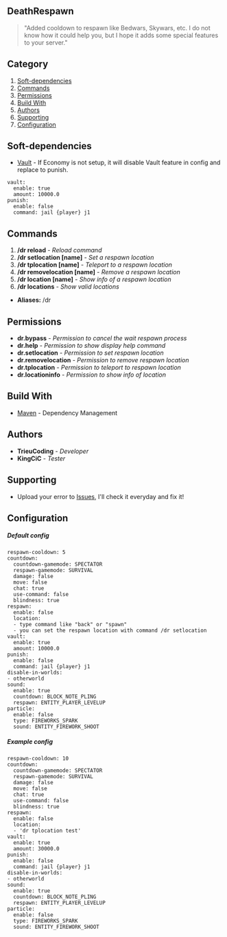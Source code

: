 ## DeathRespawn
> "Added cooldown to respawn like Bedwars, Skywars, etc.
I do not know how it could help you, but I hope it adds some special features to your server."
## Category
1. [Soft-dependencies](https://github.com/TrieuCoding/DeathRespawn/blob/master/README.md#soft-dependencies)
2. [Commands](https://github.com/TrieuCoding/DeathRespawn/blob/master/README.md#commands)
3. [Permissions](https://github.com/TrieuCoding/DeathRespawn/blob/master/README.md#permissions)
4. [Build With](https://github.com/TrieuCoding/DeathRespawn/blob/master/README.md#build-with)
5. [Authors](https://github.com/TrieuCoding/DeathRespawn/blob/master/README.md#authors)
6. [Supporting](https://github.com/TrieuCoding/DeathRespawn/blob/master/README.md#supporting)
7. [Configuration](https://github.com/TrieuCoding/DeathRespawn/blob/master/README.md#configuration)
## Soft-dependencies
- [Vault](https://dev.bukkit.org/projects/vault) - If Economy is not setup, it will disable Vault feature in config and replace to punish.
```
vault:
  enable: true
  amount: 10000.0
punish:
  enable: false
  command: jail {player} j1
```
## Commands
1. **/dr reload** - *Reload command*
2. **/dr setlocation [name]** - *Set a respawn location*
3. **/dr tplocation [name]** - *Teleport to a respawn location*
4. **/dr removelocation [name]** - *Remove a respawn location*
5. **/dr location [name]** - *Show info of a respawn location*
6. **/dr locations** - *Show valid locations*
- **Aliases:** /dr
## Permissions
- **dr.bypass** - *Permission to cancel the wait respawn process*
- **dr.help** - *Permission to show display help command*
- **dr.setlocation** - *Permission to set respawn location*
- **dr.removelocation** - *Permission to remove respawn location*
- **dr.tplocation** - *Permission to teleport to respawn location*
- **dr.locationinfo** - *Permission to show info of location*
## Build With
- [Maven](https://maven.apache.org/) - Dependency Management
## Authors
- **TrieuCoding** - *Developer*
- **KingCiC** - *Tester*
## Supporting
- Upload your error to [Issues](https://github.com/TrieuCoding/DeathRespawn/issues), I'll check it everyday and fix it!
## Configuration
##### Default config
```
respawn-cooldown: 5
countdown:
  countdown-gamemode: SPECTATOR
  respawn-gamemode: SURVIVAL
  damage: false
  move: false
  chat: true
  use-command: false
  blindness: true
respawn:
  enable: false
  location:
  - type command like "back" or "spawn"
  - you can set the respawn location with command /dr setlocation
vault:
  enable: true
  amount: 10000.0
punish:
  enable: false
  command: jail {player} j1
disable-in-worlds:
- otherworld
sound:
  enable: true
  countdown: BLOCK_NOTE_PLING
  respawn: ENTITY_PLAYER_LEVELUP
particle:
  enable: false
  type: FIREWORKS_SPARK
  sound: ENTITY_FIREWORK_SHOOT
```
##### Example config
```
respawn-cooldown: 10
countdown:
  countdown-gamemode: SPECTATOR
  respawn-gamemode: SURVIVAL
  damage: false
  move: false
  chat: true
  use-command: false
  blindness: true
respawn:
  enable: false
  location:
  - 'dr tplocation test'
vault:
  enable: true
  amount: 30000.0
punish:
  enable: false
  command: jail {player} j1
disable-in-worlds:
- otherworld
sound:
  enable: true
  countdown: BLOCK_NOTE_PLING
  respawn: ENTITY_PLAYER_LEVELUP
particle:
  enable: false
  type: FIREWORKS_SPARK
  sound: ENTITY_FIREWORK_SHOOT
```
